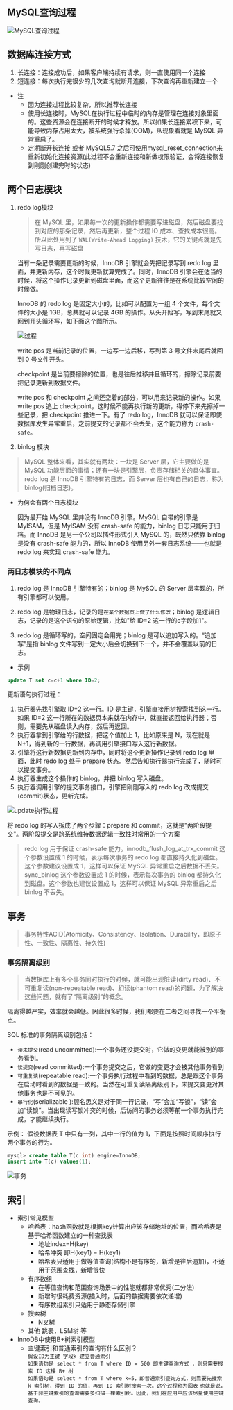 #

## MySQL查询过程

![MySQL查询过程](./resource/MySQL_001.png)

## 数据库连接方式

1. 长连接：连接成功后，如果客户端持续有请求，则一直使用同一个连接
1. 短连接：每次执行完很少的几次查询就断开连接，下次查询再重新建立一个

* 注
  * 因为连接过程比较复杂，所以推荐长连接
  * 使用长连接时，MySQL在执行过程中临时的内存是管理在连接对象里面的。这些资源会在连接断开的时候才释放。所以如果长连接累积下来，可能导致内存占用太大，被系统强行杀掉(OOM)，从现象看就是 MySQL 异常重启了。
  * 定期断开长连接 或者 MySQL5.7 之后可使用mysql_reset_connection来重新初始化连接资源(此过程不会重新连接和新做权限验证，会将连接恢复到刚刚创建完时的状态)

## 两个日志模块

1. redo log模块

    > 在 MySQL 里，如果每一次的更新操作都需要写进磁盘，然后磁盘要找到对应的那条记录，然后再更新，整个过程 IO 成本、查找成本很高。所以此处用到了 `WAL(Write-Ahead Logging)` 技术，它的关键点就是先写日志，再写磁盘

    当有一条记录需要更新的时候，InnoDB 引擎就会先把记录写到 redo log 里面，并更新内存，这个时候更新就算完成了。同时，InnoDB 引擎会在适当的时候，将这个操作记录更新到磁盘里面，而这个更新往往是在系统比较空闲的时候做。

    InnoDB 的 redo log 是固定大小的，比如可以配置为一组 4 个文件，每个文件的大小是 1GB，总共就可以记录 4GB 的操作。从头开始写，写到末尾就又回到开头循环写，如下面这个图所示。

    ![过程](./resource/redolog.png)

    write pos 是当前记录的位置，一边写一边后移，写到第 3 号文件末尾后就回到 0 号文件开头。

    checkpoint 是当前要擦除的位置，也是往后推移并且循环的，擦除记录前要把记录更新到数据文件。

    write pos 和 checkpoint 之间还空着的部分，可以用来记录新的操作。如果 write pos 追上 checkpoint，这时候不能再执行新的更新，得停下来先擦掉一些记录，把 checkpoint 推进一下。有了 redo log，InnoDB 就可以保证即使数据库发生异常重启，之前提交的记录都不会丢失，这个能力称为 `crash-safe`。

1. binlog 模块

  > MySQL 整体来看，其实就有两块：一块是 Server 层，它主要做的是 MySQL 功能层面的事情；还有一块是引擎层，负责存储相关的具体事宜。 redo log 是 InnoDB 引擎特有的日志，而 Server 层也有自己的日志，称为 binlog(归档日志)。

* 为何会有两个日志模块

  因为最开始 MySQL 里并没有 InnoDB 引擎。MySQL 自带的引擎是 MyISAM，但是 MyISAM 没有 crash-safe 的能力，binlog 日志只能用于归档。而 InnoDB 是另一个公司以插件形式引入 MySQL 的，既然只依靠 binlog 是没有 crash-safe 能力的，所以 InnoDB 使用另外一套日志系统——也就是 redo log 来实现 crash-safe 能力。

### 两日志模块的不同点

1. redo log 是 InnoDB 引擎特有的；binlog 是 MySQL 的 Server 层实现的，所有引擎都可以使用。

1. redo log 是物理日志，记录的是`在某个数据页上做了什么修改`；binlog 是逻辑日志，记录的是这个语句的原始逻辑，比如"给 ID=2 这一行的c字段加1"。

1. redo log 是循环写的，空间固定会用完；binlog 是可以追加写入的。“追加写”是指 binlog 文件写到一定大小后会切换到下一个，并不会覆盖以前的日志。

* 示例

```sql
update T set c=c+1 where ID=2;
```

更新语句执行过程：

1. 执行器先找引擎取 ID=2 这一行。ID 是主键，引擎直接用树搜索找到这一行。如果 ID=2 这一行所在的数据页本来就在内存中，就直接返回给执行器；否则，需要先从磁盘读入内存，然后再返回。
2. 执行器拿到引擎给的行数据，把这个值加上 1，比如原来是 N，现在就是 N+1，得到新的一行数据，再调用引擎接口写入这行新数据。
3. 引擎将这行新数据更新到内存中，同时将这个更新操作记录到 redo log 里面，此时 redo log 处于 prepare 状态。然后告知执行器执行完成了，随时可以提交事务。
4. 执行器生成这个操作的 binlog，并把 binlog 写入磁盘。
5. 执行器调用引擎的提交事务接口，引擎把刚刚写入的 redo log 改成提交(commit)状态，更新完成。

![update执行过程](./resource/update过程.png)

将 redo log 的写入拆成了两个步骤：prepare 和 commit，这就是"两阶段提交"。两阶段提交是跨系统维持数据逻辑一致性时常用的一个方案

> redo log 用于保证 crash-safe 能力。innodb_flush_log_at_trx_commit 这个参数设置成 1 的时候，表示每次事务的 redo log 都直接持久化到磁盘。这个参数建议设置成 1，这样可以保证 MySQL 异常重启之后数据不丢失。sync_binlog 这个参数设置成 1 的时候，表示每次事务的 binlog 都持久化到磁盘。这个参数也建议设置成 1，这样可以保证 MySQL 异常重启之后 binlog 不丢失。

## 事务

> 事务特性ACID(Atomicity、Consistency、Isolation、Durability，即原子性、一致性、隔离性、持久性)

### 事务隔离级别

> 当数据库上有多个事务同时执行的时候，就可能出现脏读(dirty read)、不可重复读(non-repeatable read)、幻读(phantom read)的问题，为了解决这些问题，就有了“隔离级别”的概念。

隔离得越严实，效率就会越低。因此很多时候，我们都要在二者之间寻找一个平衡点。

SQL 标准的事务隔离级别包括：

* `读未提交`(read uncommitted):一个事务还没提交时，它做的变更就能被别的事务看到。
* `读提交`(read committed):一个事务提交之后，它做的变更才会被其他事务看到
* `可重复读`(repeatable read):一个事务执行过程中看到的数据，总是跟这个事务在启动时看到的数据是一致的。当然在可重复读隔离级别下，未提交变更对其他事务也是不可见的。
* `串行化`(serializable ):顾名思义是对于同一行记录，“写”会加“写锁”，“读”会加“读锁”。当出现读写锁冲突的时候，后访问的事务必须等前一个事务执行完成，才能继续执行。

示例： 假设数据表 T 中只有一列，其中一行的值为 1，下面是按照时间顺序执行两个事务的行为。

```sql
mysql> create table T(c int) engine=InnoDB;
insert into T(c) values(1);
```

![事务](./resource/事务01.png)

## 索引

* 索引常见模型
  * 哈希表：hash函数就是根据key计算出应该存储地址的位置，而哈希表是基于哈希函数建立的一种查找表
    * 地址index=H(key)
    * 哈希冲突 即H(key1) = H(key1)
    * 哈希表只适用于做等值查询(结构不是有序的，新增是往后追加)，不适用于范围查找，新增很快
  * 有序数组
    * 在等值查询和范围查询场景中的性能就都非常优秀(二分法)
    * 新增时很耗费资源(插入时，后面的数据需要依次递增)
    * 有序数组索引只适用于静态存储引擎
  * 搜索树
    * N叉树
  * 其他 跳表，LSM树 等
* InnoDB中使用B+树索引模型
  * 主键索引和普通索引的查询有什么区别？  
    `假设ID为主键 字段k 建立普通索引`  
    `如果语句是 select * from T where ID = 500 即主键查询方式 ，则只需要搜索 ID 这棵 B+ 树`  
    `如果语句是 select * from T where k=5，即普通索引查询方式，则需要先搜索 k 索引树，得到 ID 的值，再到 ID 索引树搜索一次。这个过程称为回表`
    `也就是说，基于非主键索引的查询需要多扫描一棵索引树。因此，我们在应用中应该尽量使用主键查询。`
